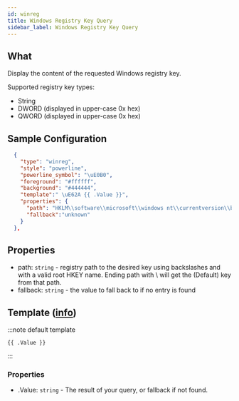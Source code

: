 ```yaml
---
id: winreg
title: Windows Registry Key Query
sidebar_label: Windows Registry Key Query
---
```


## What

Display the content of the requested Windows registry key.

Supported registry key types:

- String
- DWORD (displayed in upper-case 0x hex)
- QWORD (displayed in upper-case 0x hex)

## Sample Configuration

```json
  {
    "type": "winreg",
    "style": "powerline",
    "powerline_symbol": "\uE0B0",
    "foreground": "#ffffff",
    "background": "#444444",
    "template":" \uE62A {{ .Value }}",
    "properties": {
      "path": "HKLM\\software\\microsoft\\windows nt\\currentversion\\buildlab",
      "fallback":"unknown"
    }
  },
```

## Properties

- path: `string` - registry path to the desired key using backslashes and with a valid root HKEY name.
  Ending path with \ will get the (Default) key from that path.
- fallback: `string` - the value to fall back to if no entry is found

## Template ([info][templates])

:::note default template

``` template
{{ .Value }}
```

:::

### Properties

- .Value: `string` - The result of your query, or fallback if not found.

[templates]: /docs/config-templates

